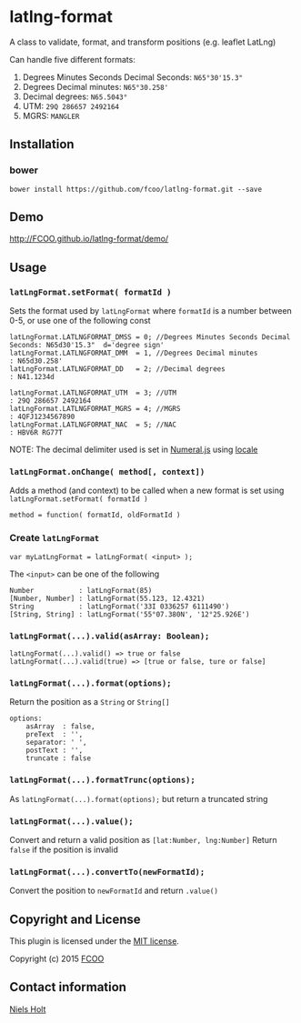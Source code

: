 # latlng-format
A class to validate, format, and transform positions (e.g. leaflet LatLng)

Can handle five different formats:

1. Degrees Minutes Seconds Decimal Seconds: `N65°30'15.3"`
2. Degrees Decimal minutes: `N65°30.258'`
3. Decimal degrees: `N65.5043°`
4. UTM: `29Q 286657 2492164`
5. MGRS: `MANGLER`
 

## Installation
### bower
`bower install https://github.com/fcoo/latlng-format.git --save`

## Demo
http://FCOO.github.io/latlng-format/demo/ 

## Usage

### `latLngFormat.setFormat( formatId )`

Sets the format used by `latLngFormat` where `formatId` is a number between 0-5, or use one of the following const 

    latLngFormat.LATLNGFORMAT_DMSS = 0; //Degrees Minutes Seconds Decimal Seconds: N65d30'15.3"  d='degree sign'
    latLngFormat.LATLNGFORMAT_DMM  = 1, //Degrees Decimal minutes                : N65d30.258'
    latLngFormat.LATLNGFORMAT_DD   = 2; //Decimal degrees                        : N41.1234d

    latLngFormat.LATLNGFORMAT_UTM  = 3; //UTM                                    : 29Q 286657 2492164
    latLngFormat.LATLNGFORMAT_MGRS = 4; //MGRS                                   : 4QFJ1234567890
    latLngFormat.LATLNGFORMAT_NAC  = 5; //NAC                                    : HBV6R RG77T

NOTE: The decimal delimiter used is set in [Numeral.js](http://numeraljs.com/) using [locale](http://numeraljs.com/#locales)

### `latLngFormat.onChange( method[, context])`
Adds a method (and context) to be called when a new format is set using `latLngFormat.setFormat( formatId )`

`method = function( formatId, oldFormatId )`

### Create `latLngFormat`

    var myLatLngFormat = latLngFormat( <input> );

The `<input>` can be one of the following

    Number           : latLngFormat(85)
    [Number, Number] : latLngFormat(55.123, 12.4321)
    String           : latLngFormat('33I 0336257 6111490')
    [String, String] : latLngFormat('55°07.380N', '12°25.926E')


### `latLngFormat(...).valid(asArray: Boolean);`

    latLngFormat(...).valid() => true or false
    latLngFormat(...).valid(true) => [true or false, ture or false]

### `latLngFormat(...).format(options);`

Return the position as a `String` or `String[]`

    options:
        asArray  : false,
        preText  : '',
        separator: ' ',
        postText : '',
        truncate : false   


### `latLngFormat(...).formatTrunc(options);`

As `latLngFormat(...).format(options);` but return a truncated string

### `latLngFormat(...).value();`

Convert and return a valid position as `[lat:Number, lng:Number]`
Return `false` if the position is invalid

### `latLngFormat(...).convertTo(newFormatId);`
Convert the position to `newFormatId` and return `.value()`

## Copyright and License
This plugin is licensed under the [MIT license](https://github.com/fcoo/latlng-format/LICENSE).

Copyright (c) 2015 [FCOO](https://github.com/FCOO)

## Contact information

[Niels Holt](https://github.com/NielsHolt)

